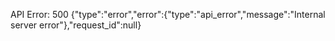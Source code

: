 API Error: 500 {"type":"error","error":{"type":"api_error","message":"Internal server error"},"request_id":null}